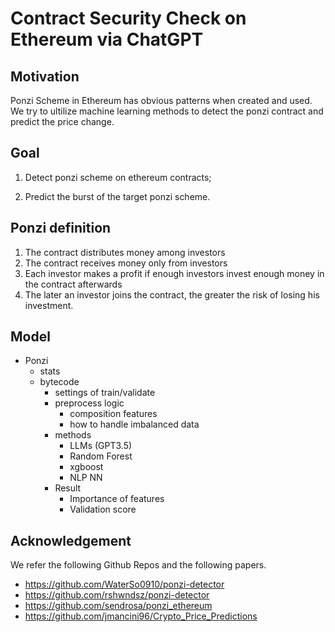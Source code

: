 # Contract Security Check on Ethereum via ChatGPT
## Motivation
Ponzi Scheme in Ethereum has obvious patterns when created and used. We try to ultilize machine learning methods to detect the ponzi contract and predict the price change.


## Goal

1. Detect ponzi scheme on ethereum contracts;

2. Predict the burst of the target ponzi scheme.


## Ponzi definition

1. The contract distributes money among investors
2. The contract receives money only from investors
3. Each investor makes a profit if enough investors invest enough money in the contract afterwards
4. The later an investor joins the contract, the greater the risk of losing his investment.


## Model

- Ponzi
  - stats
  - bytecode
    - settings of train/validate
    - preprocess logic
      - composition features
      - how to handle imbalanced data
    - methods
      - LLMs (GPT3.5)
      - Random Forest
      - xgboost
      - NLP NN
    - Result
      - Importance of features  
      - Validation score
      


## Acknowledgement

We refer the following Github Repos and the following papers.

- https://github.com/WaterSo0910/ponzi-detector
- https://github.com/rshwndsz/ponzi-detector
- https://github.com/sendrosa/ponzi_ethereum
- https://github.com/jmancini96/Crypto_Price_Predictions

  
